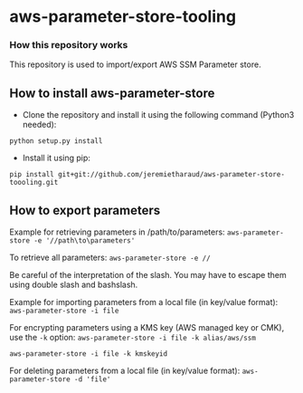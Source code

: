 # aws-parameter-store-tooling

### How this repository works

This repository is used to import/export AWS SSM Parameter store.

## How to install aws-parameter-store

* Clone the repository and install it using the following command (Python3 needed):
```
python setup.py install
```

* Install it using pip:
```
pip install git+git://github.com/jeremietharaud/aws-parameter-store-toooling.git
```

## How to export parameters

Example for retrieving parameters in /path/to/parameters:
```aws-parameter-store -e '//path\to\parameters'```

To retrieve all parameters:
```aws-parameter-store -e //```

Be careful of the interpretation of the slash. You may have to escape them using double slash and bashslash.

Example for importing parameters from a local file (in key/value format):
```aws-parameter-store -i file```

For encrypting parameters using a KMS key (AWS managed key or CMK), use the `-k` option:
```aws-parameter-store -i file -k alias/aws/ssm```

```aws-parameter-store -i file -k kmskeyid```

For deleting parameters from a local file (in key/value format):
```aws-parameter-store -d 'file'```
